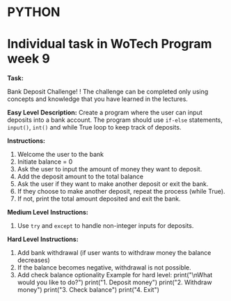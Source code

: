 # PYTHON
# Individual task in WoTech Program week 9

**Task:**

Bank Deposit Challenge!
! The challenge can be completed only using concepts and knowledge that you have learned in the lectures.


**Easy Level**
**Description:**
Create a program where the user can input deposits into a bank account. The program should use `if-else` statements, `input()`, `int()` and while True loop to keep track of deposits.

**Instructions:**
1. Welcome the user to the bank
2. Initiate balance = 0
3. Ask the user to input the amount of money they want to deposit.
4. Add the deposit amount to the total balance
5. Ask the user if they want to make another deposit or exit the bank.
6. If they choose to make another deposit, repeat the process (while True).
7. If not, print the total amount deposited and exit the bank.

**Medium Level**
**Instructions:**
1. Use `try` and `except` to handle non-integer inputs for deposits.

**Hard Level**
**Instructions:**
1. Add bank withdrawal (if user wants to withdraw money the balance decreases)
2. If the balance becomes negative, withdrawal is not possible.
3. Add check balance optionality
Example for hard level:
   print("\nWhat would you like to do?")
   print("1. Deposit money")
   print("2. Withdraw money")
   print("3. Check balance")
   print("4. Exit")
